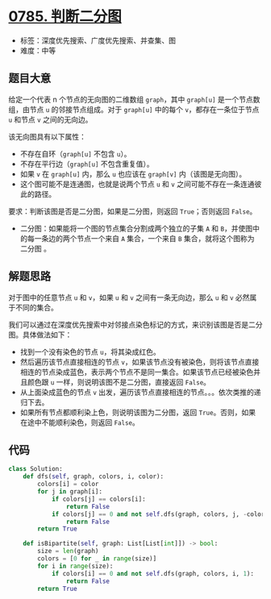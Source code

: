# [0785. 判断二分图](https://leetcode.cn/problems/is-graph-bipartite/)

- 标签：深度优先搜索、广度优先搜索、并查集、图
- 难度：中等

## 题目大意

给定一个代表 n 个节点的无向图的二维数组 `graph`，其中 `graph[u]` 是一个节点数组，由节点 `u` 的邻接节点组成。对于 `graph[u]` 中的每个 `v`，都存在一条位于节点 `u` 和节点 `v` 之间的无向边。

该无向图具有以下属性：

- 不存在自环（`graph[u]` 不包含 `u`）。
- 不存在平行边（`graph[u]` 不包含重复值）。
- 如果 `v` 在 `graph[u]` 内，那么 `u` 也应该在 `graph[v]` 内（该图是无向图）。
- 这个图可能不是连通图，也就是说两个节点 `u` 和 `v` 之间可能不存在一条连通彼此的路径。

要求：判断该图是否是二分图，如果是二分图，则返回 `True`；否则返回 `False`。

- 二分图：如果能将一个图的节点集合分割成两个独立的子集 `A` 和 `B`，并使图中的每一条边的两个节点一个来自 `A` 集合，一个来自 `B` 集合，就将这个图称为 二分图 。

## 解题思路

对于图中的任意节点 `u` 和 `v`，如果 `u` 和 `v` 之间有一条无向边，那么 `u` 和 `v` 必然属于不同的集合。

我们可以通过在深度优先搜索中对邻接点染色标记的方式，来识别该图是否是二分图。具体做法如下：

- 找到一个没有染色的节点 `u`，将其染成红色。
- 然后遍历该节点直接相连的节点 `v`，如果该节点没有被染色，则将该节点直接相连的节点染成蓝色，表示两个节点不是同一集合。如果该节点已经被染色并且颜色跟 `u` 一样，则说明该图不是二分图，直接返回 `False`。
- 从上面染成蓝色的节点 `v` 出发，遍历该节点直接相连的节点。。。依次类推的递归下去。
- 如果所有节点都顺利染上色，则说明该图为二分图，返回 `True`。否则，如果在途中不能顺利染色，则返回 `False`。

## 代码

```python
class Solution:
    def dfs(self, graph, colors, i, color):
        colors[i] = color
        for j in graph[i]:
            if colors[j] == colors[i]:
                return False
            if colors[j] == 0 and not self.dfs(graph, colors, j, -color):
                return False
        return True

    def isBipartite(self, graph: List[List[int]]) -> bool:
        size = len(graph)
        colors = [0 for _ in range(size)]
        for i in range(size):
            if colors[i] == 0 and not self.dfs(graph, colors, i, 1):
                return False
        return True
```

